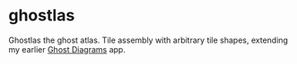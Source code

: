 # ghostlas

Ghostlas the ghost atlas. Tile assembly with arbitrary tile shapes, extending my earlier [Ghost Diagrams](http://www.logarithmic.net/pfh/ghost-diagrams) app.
